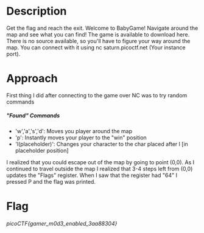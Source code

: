 <h1>Description</h1>

<p>Get the flag and reach the exit. Welcome to BabyGame! Navigate around the map 
and see what you can find! The game is available to download here. There is no source 
available, so you'll have to figure your way around the map. You can connect with it using 
nc saturn.picoctf.net (Your instance port).</p>

<h1>Approach</h1>
<p>First thing I did after connecting to the game over NC was to try random commands</p>
<h5>"Found" Commands</h5>
<ul>
  <li> 'w','a','s','d': Moves you player around the map</li>
  <li> 'p': Instantly moves your player to the "win" position</li>
  <li> 'l(placeholder)': Changes your character to the char placed after l [in placeholder position]</li>
  </ul>
 <p>I realized that you could escape out of the map by going to point (0,0). As I continued to travel outside the map I realized that 3-4 steps left from (0,0) updates the "Flags" register. When I saw that the register had "64" I pressed P and the flag was printed.</p>
<h1>Flag</h1>
<h6>picoCTF{gamer_m0d3_enabled_3aa88304}</h6>
